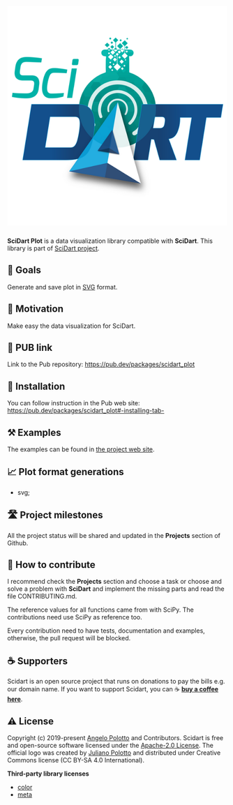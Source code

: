 # ![Scidart logo](https://github.com/scidart/scidart.org/blob/master/img/logo_small.png?raw=true)

**SciDart Plot** is a data visualization library compatible with **SciDart**. 
This library is part of [SciDart project](https://scidart.org).

## 🏹 Goals

Generate and save plot in [SVG](https://en.wikipedia.org/wiki/Scalable_Vector_Graphics)
 format.

## 🏃 Motivation

Make easy the data visualization for SciDart.

## 🧭 PUB link

Link to the Pub repository: https://pub.dev/packages/scidart_plot

## 🔌 Installation

You can follow instruction in the Pub web site: https://pub.dev/packages/scidart_plot#-installing-tab-

## ⚒ Examples

The examples can be found in [the project web site](https://scidart.org/).

## 📈 Plot format generations

- svg;

## 🛣 Project milestones

All the project status will be shared and updated in the __Projects__ section of Github.

## 🙌 How to contribute

I recommend check the __Projects__ section and choose a task or choose and solve a problem with **SciDart** and 
implement the missing parts and read the file CONTRIBUTING.md.

The reference values for all functions came from with SciPy. The contributions need use SciPy as reference too.

Every contribution need to have tests, documentation and examples, otherwise, the pull request will be blocked.

## ☕ Supporters

Scidart is an open source project that runs on donations to pay the bills e.g. our domain name. If you want to support Scidart, you can ☕ [**buy a coffee here**](https://www.buymeacoffee.com/polotto).

## ⚠ License

Copyright (c) 2019-present [Angelo Polotto](https://github.com/polotto) and Contributors. Scidart is free and open-source software licensed under the [Apache-2.0 License](./LICENSE). The official logo was created by [Juliano Polotto](https://www.linkedin.com/in/juliano-polotto-550ba379/) and distributed under Creative Commons license (CC BY-SA 4.0 International).


**Third-party library licenses**

- [color](https://github.com/MichaelFenwick/Color/blob/master/LICENSE)
- [meta](https://github.com/dart-lang/sdk/blob/master/LICENSE)
